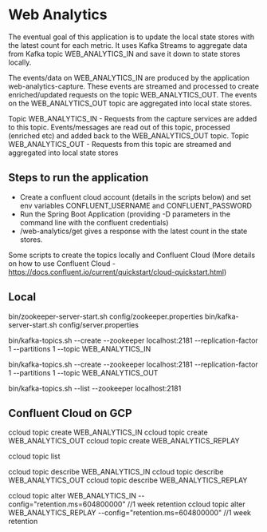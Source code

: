 # Web Analytics

The eventual goal of this application is to update the local state stores with the latest count for each metric. 
It uses Kafka Streams to aggregate data from Kafka topic WEB_ANALYTICS_IN and save it down to state stores locally. 

The events/data on WEB_ANALYTICS_IN are produced by the application web-analytics-capture. These events are streamed and processed to create enriched/updated requests on the topic WEB_ANALYTICS_OUT. 
The events on the WEB_ANALYTICS_OUT topic are aggregated into local state stores.

Topic WEB_ANALYTICS_IN - Requests from the capture services are added to this topic. Events/messages are read out of this topic, processed (enriched etc) and added back to the WEB_ANALYTICS_OUT topic.
Topic WEB_ANALYTICS_OUT - Requests from this topic are streamed and aggregated into local state stores 

## Steps to run the application 
* Create a confluent cloud account (details in the scripts below) and set env variables CONFLUENT_USERNAME and CONFLUENT_PASSWORD
* Run the Spring Boot Application (providing -D parameters in the command line with the confluent credentials)
* /web-analytics/get gives a response with the latest count in the state stores. 



Some scripts to create the topics locally and Confluent Cloud (More details on how to use Confluent Cloud - https://docs.confluent.io/current/quickstart/cloud-quickstart.html)

## Local
bin/zookeeper-server-start.sh config/zookeeper.properties
bin/kafka-server-start.sh config/server.properties

bin/kafka-topics.sh --create --zookeeper localhost:2181 --replication-factor 1 --partitions 1 --topic WEB_ANALYTICS_IN

bin/kafka-topics.sh --create --zookeeper localhost:2181 --replication-factor 1 --partitions 1 --topic WEB_ANALYTICS_OUT

bin/kafka-topics.sh --list --zookeeper localhost:2181

## Confluent Cloud on GCP

ccloud topic create WEB_ANALYTICS_IN
ccloud topic create WEB_ANALYTICS_OUT
ccloud topic create WEB_ANALYTICS_REPLAY

ccloud topic list

ccloud topic describe WEB_ANALYTICS_IN
ccloud topic describe WEB_ANALYTICS_OUT
ccloud topic describe WEB_ANALYTICS_REPLAY

ccloud topic alter WEB_ANALYTICS_IN --config="retention.ms=604800000" //1 week retention
ccloud topic alter WEB_ANALYTICS_REPLAY --config="retention.ms=604800000" //1 week retention

